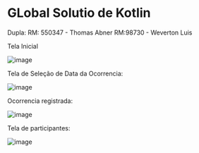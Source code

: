 # GLobal Solutio de Kotlin
Dupla:
RM: 550347 - Thomas Abner
RM:98730 - Weverton Luis

Tela Inicial


![image](https://github.com/user-attachments/assets/91502d11-cea9-4d82-ac7d-4ec43e3110ef)

Tela de Seleção de Data da Ocorrencia:


![image](https://github.com/user-attachments/assets/78aade28-7436-4376-9f47-c11234428add)


Ocorrencia registrada: 


![image](https://github.com/user-attachments/assets/c0442f0e-40b3-44e3-bb6d-68da736a4896)

Tela de participantes:


![image](https://github.com/user-attachments/assets/bc5e6bae-825e-4950-8d48-d7a15a3481c7)




